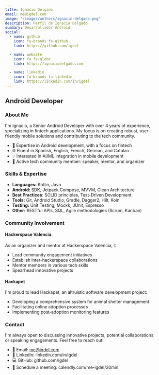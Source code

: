 ```yaml
---
title: Ignacio Delgado
email: me@igdel.com
image: "/images/authors/ignacio-delgado.png"
description: Perfil de Ignacio Delgado
summary: Desarrollador Android
social:
  - name: github
    icon: fa-brands fa-github
    link: https://github.com/igdel

  - name: website
    icon: fa fa-globe
    link: https://ignaciodelgado.com

  - name: linkedin
    icon: fa-brands fa-linkedin
    link: https://linkedin.com/in/igdel
---
```


## Android Developer

### About Me
I'm Ignacio, a Senior Android Developer with over 4 years of experience, specializing in fintech applications. My focus is on creating robust, user-friendly mobile solutions and contributing to the tech community.

* 🚀 Expertise in Android development, with a focus on fintech
* 🌐 Fluent in Spanish, English, French, German, and Catalan
* 💡 Interested in AI/ML integration in mobile development
* 🤝 Active tech community member: speaker, mentor, and organizer

### Skills & Expertise
* **Languages:** Kotlin, Java
* **Android:** SDK, Jetpack Compose, MVVM, Clean Architecture
* **Best Practices:** SOLID principles, Test-Driven Development
* **Tools:** Git, Android Studio, Gradle, Dagger2, Hilt, Koin
* **Testing:** Unit Testing, Mockk, JUnit, Espresso
* **Other:** RESTful APIs, SQL, Agile methodologies (Scrum, Kanban)

### Community Involvement

#### Hackerspace Valencia
As an organizer and mentor at Hackerspace Valencia, I:
* Lead community engagement initiatives
* Establish inter-hackerspace collaborations
* Mentor members in various tech skills
* Spearhead innovative projects

#### Hackapet
I'm proud to lead Hackapet, an altruistic software development project:
* Developing a comprehensive system for animal shelter management
* Facilitating online adoption processes
* Implementing post-adoption monitoring features

### Contact
I'm always open to discussing innovative projects, potential collaborations, or speaking engagements. Feel free to reach out!

* 📧 Email: me@igdel.com
* 💼 LinkedIn: linkedin.com/in/igdel
* 💻 GitHub: github.com/igdel
* 📅 Schedule a meeting: calendly.com/me-igdel/30min